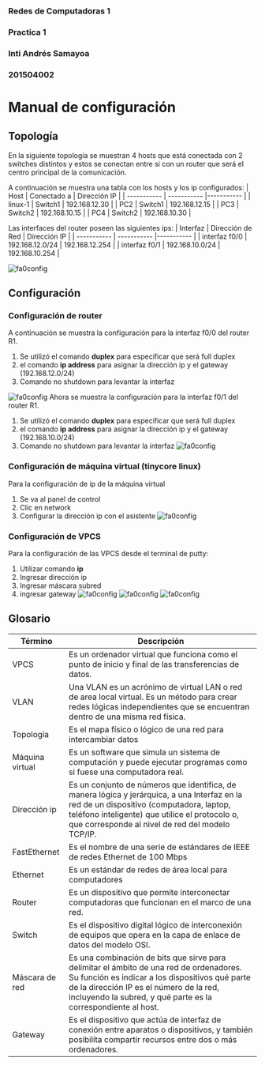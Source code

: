 
### Redes de Computadoras 1
### Practica 1 
### Inti Andrés Samayoa
### 201504002
# Manual de configuración

## Topología
En la siguiente topología se muestran 4 hosts que está conectada con 2 switches distintos y estos se conectan entre si con un router que será el centro principal de la comunicación.

A continuación se muestra una tabla con los hosts y los ip configurados:
| Host | Conectado a  | Dirección IP |
| ----------- | ----------- |----------- | 
| linux-1 | Switch1 | 192.168.12.30 |
| PC2 | Switch1 | 192.168.12.15 |
| PC3 | Switch2 | 192.168.10.15 |
| PC4 | Switch2 | 192.168.10.30 |

Las interfaces del router poseen las siguientes ips:
| Interfaz | Dirección de Red  | Dirección IP |
| ----------- | ----------- |----------- | 
| interfaz f0/0 | 192.168.12.0/24 | 192.168.12.254 |
| interfaz f0/1 | 192.168.10.0/24 | 192.168.10.254 |


![fa0config](/images/topologia.jpg)
## Configuración
### Configuración de router

A continuación se muestra la configuración para la interfaz f0/0 del router R1.  
1. Se utilizó el comando **duplex** para especificar que será full duplex
2. el comando **ip address** para asignar la dirección ip y el gateway (192.168.12.0/24)
3. Comando no shutdown para levantar la interfaz

![fa0config](/images/fe00.jpg)
Ahora se muestra la configuración para la interfaz f0/1 del router R1.  
1. Se utilizó el comando **duplex** para especificar que será full duplex
2. el comando **ip address** para asignar la dirección ip y el gateway (192.168.10.0/24)
3. Comando no shutdown para levantar la interfaz
![fa0config](/images/fe01.jpg)
### Configuración de máquina virtual (tinycore linux)
Para la configuración de ip de la máquina virtual
1. Se va al panel de control
2. Clic en network
3. Configurar la dirección ip con el asistente
![fa0config](/images/linux_config.jpg)
### Configuración de VPCS
Para la configuración de las VPCS desde el terminal de putty:
1. Utilizar comando **ip**
2. Ingresar dirección ip
3. Ingresar máscara subred
4. ingresar gateway
![fa0config](/images/pc2_config.jpg)
![fa0config](/images/pc3_config.jpg)
![fa0config](/images/pc4_config.jpg)
## Glosario
| Término | Descripción |
| ----------|------------ |
| VPCS | Es un ordenador virtual que funciona como el punto de inicio y final de las transferencias de datos. |
| VLAN | Una VLAN es un acrónimo de virtual LAN o red de area local virtual. Es un método para crear redes lógicas independientes que se encuentran dentro de una misma red física. |
| Topología | Es el mapa físico o lógico de una red para intercambiar datos |
| Máquina virtual | Es un software que simula un sistema de computación y puede ejecutar programas como si fuese una computadora real. |
| Dirección ip | Es un conjunto de números que identifica, de manera lógica y jerárquica, a una Interfaz en la red de un dispositivo (computadora, laptop, teléfono inteligente) que utilice el protocolo o, que corresponde al nivel de red del modelo TCP/IP. |
| FastEthernet | Es el nombre de una serie de estándares de IEEE de redes Ethernet de 100 Mbps |
| Ethernet | Es un estándar de redes de área local para computadores |
| Router | Es un dispositivo que permite interconectar computadoras que funcionan en el marco de una red. |
| Switch | Es el dispositivo digital lógico de interconexión de equipos que opera en la capa de enlace de datos del modelo OSI. |
| Máscara de red | Es una combinación de bits que sirve para delimitar el ámbito de una red de ordenadores.​ Su función es indicar a los dispositivos qué parte de la dirección IP es el número de la red, incluyendo la subred, y qué parte es la correspondiente al host. |
| Gateway | Es el dispositivo que actúa de interfaz de conexión entre aparatos o dispositivos, y también posibilita compartir recursos entre dos o más ordenadores.|

